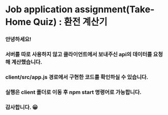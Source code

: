 # Job application assignment(Take-Home Quiz) : 환전 계산기

### 안녕하세요!
### 서버를 따로 사용하지 않고 클라이언트에서 보내주신 api의 데이터를 요청해 계산했습니다.
### client/src/app.js 경로에서 구현한 코드를 확인하실 수 있습니다.
### 실행은 client 폴더로 이동 후 npm start 명령어로 가능합니다.
### 감사합니다. 😀

